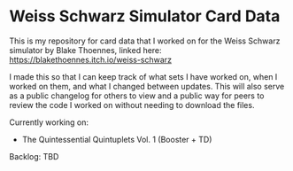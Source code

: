 # Weiss Schwarz Simulator Card Data

This is my repository for card data that I worked on for the Weiss Schwarz simulator by Blake Thoennes, linked here: https://blakethoennes.itch.io/weiss-schwarz

I made this so that I can keep track of what sets I have worked on, when I worked on them, and what I changed between updates. This will also serve as a public changelog for others to view and a public way for peers to review the code I worked on without needing to download the files.

Currently working on:
* The Quintessential Quintuplets Vol. 1 (Booster + TD)

Backlog:
TBD
